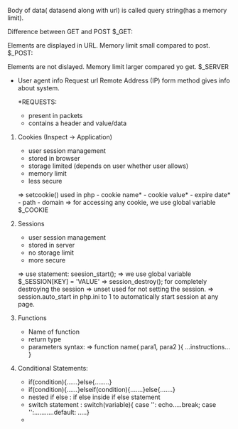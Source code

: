 Body of data( datasend along with url) is called query string(has a memory limit).

Difference between GET and POST $_GET:

Elements are displayed in URL.
Memory limit small compared to post.
$_POST:

Elements are not dislayed.
Memory limit larger compared yo get.
$_SERVER

- User agent info
    Request url
    Remote Address (IP)
    form method
    gives info about system.

    *REQUESTS:
    - present in packets
    - contains a header and value/data

1. Cookies (Inspect -> Application)
    - user session management
    - stored in browser
    - storage limited (depends on user whether user allows)
    - memory limit
    - less secure

    => setcookie() used in php
        - cookie name*
        - cookie value*
        - expire date*
        - path
        - domain
    => for accessing any cookie, we use global variable $_COOKIE

2. Sessions
    - user session management
    - stored in server
    - no storage limit
    - more secure

    => use statement: seesion_start();
    => we use global variable $_SESSION[KEY] = 'VALUE'
    => session_destroy(); for completely destroying the session
    => unset used for not setting the session.
    => session.auto_start in php.ini to 1 to automatically start session at any page.
      

3. Functions
    - Name of function
    - return type
    - parameters
    syntax: =>  function name( para1, para2 ){ ...instructions... }

4. Conditional Statements:
    - if(condition){......}else{........}
    - if(condition){......}elseif(condition){.......}else{.......}
    - nested if else : if else inside if else statement
    - switch statement : switch(variable){ case '': echo.....break; case '':...........default: .....}
    -   